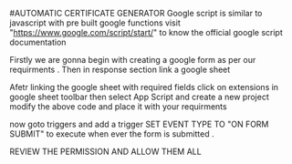 #AUTOMATIC CERTIFICATE GENERATOR
Google script is similar to javascript with pre built google functions visit "https://www.google.com/script/start/" to know the official google script documentation 

Firstly we are gonna begin with creating a google form as per our requirments . Then in response section link a google sheet 

Afetr linking the google sheet with required fields click on extensions in google sheet toolbar then select App Script and create a new project modify the above code and place it with your requirments

 now goto triggers and add a trigger 
 SET EVENT TYPE TO "ON FORM SUBMIT" to execute when ever the form is submitted .
 
 REVIEW THE PERMISSION AND ALLOW THEM ALL

